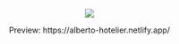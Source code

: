 



<p align="center"> 
  <img src="https://i.postimg.cc/Cx1bJbYp/home.png">
</p>


<p align="center"> 
 Preview: https://alberto-hotelier.netlify.app/
</p>
